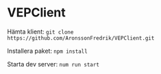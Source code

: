 # VEPClient

Hämta klient: `git clone https://github.com/AronssonFredrik/VEPClient.git`

Installera paket: `npm install`

Starta dev server: `num run start`
